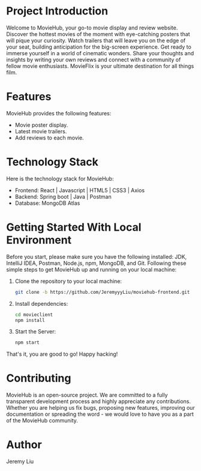 # Project Introduction

Welcome to MovieHub, your go-to movie display and review website. Discover the hottest movies of the moment with eye-catching posters that will pique your curiosity. Watch trailers that will leave you on the edge of your seat, building anticipation for the big-screen experience. Get ready to immerse yourself in a world of cinematic wonders. Share your thoughts and insights by writing your own reviews and connect with a community of fellow movie enthusiasts. MovieFlix is your ultimate destination for all things film.

# Features

MovieHub provides the following features:

- Movie poster display.
- Latest movie trailers.
- Add reviews to each movie.

# Technology Stack

Here is the technology stack for MovieHub:

- Frontend: React | Javascript | HTML5 | CSS3 | Axios
- Backend: Spring boot | Java | Postman
- Database: MongoDB Atlas

# Getting Started With Local Environment

Before you start, please make sure you have the following installed: JDK, IntelliJ IDEA, Postman, Node.js, npm, MongoDB, and Git. Following these simple steps to get MovieHub up and running on your local machine:

1. Clone the repository to your local machine:

   ```bash
   git clone -b https://github.com/JeremyyyLiu/moviehub-frontend.git
   ```

2. Install dependencies:

   ```bash
   cd movieclient
   npm install
   ```

3. Start the Server:

   ```bash
   npm start
   ```

That's it, you are good to go! Happy hacking!

# Contributing

MovieHub is an open-source project. We are committed to a fully transparent development process and highly appreciate any contributions. Whether you are helping us fix bugs, proposing new features, improving our documentation or spreading the word - we would love to have you as a part of the MovieHub community.

# Author

Jeremy Liu
